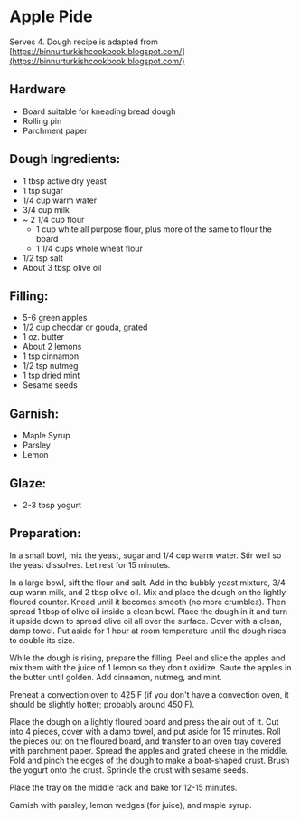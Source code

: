 # Apple Pide

Serves 4. Dough recipe is adapted from [https://binnurturkishcookbook.blogspot.com/](https://binnurturkishcookbook.blogspot.com/)

## Hardware

* Board suitable for kneading bread dough
* Rolling pin
* Parchment paper

## Dough Ingredients:

* 1 tbsp active dry yeast
* 1 tsp sugar
* 1/4 cup warm water
* 3/4 cup milk
* ~ 2 1/4 cup flour
  * 1 cup white all purpose flour, plus more of the same to flour  the board
  * 1 1/4 cups whole wheat flour
* 1/2 tsp salt
* About 3 tbsp olive oil

## Filling:

* 5-6 green apples
* 1/2 cup cheddar or gouda, grated
* 1 oz. butter
* About 2 lemons
* 1 tsp cinnamon
* 1/2 tsp nutmeg
* 1 tsp dried mint
* Sesame seeds

## Garnish:

* Maple Syrup
* Parsley
* Lemon

## Glaze:

* 2-3 tbsp yogurt

## Preparation:

In a small bowl, mix the yeast, sugar and 1/4 cup warm water. Stir well so the yeast dissolves. Let rest for 15 minutes.

In a large bowl, sift the flour and salt. Add in the bubbly yeast mixture, 3/4 cup warm milk, and 2 tbsp olive oil. Mix and place the dough on the lightly floured counter. Knead until it becomes smooth (no more crumbles). Then spread 1 tbsp of olive oil inside a clean bowl. Place the dough in it and turn it upside down to spread olive oil all over the surface. Cover with a clean, damp towel. Put aside for 1 hour at room temperature until the dough rises to double its size.

While the dough is rising, prepare the filling. Peel and slice the apples and mix them with the juice of 1 lemon so they don't oxidize. Saute the apples in the butter until golden. Add cinnamon, nutmeg, and mint.

Preheat a convection oven to 425 F (if you don't have a convection oven, it should be slightly hotter; probably around 450 F).

Place the dough on a lightly floured board and press the air out of it. Cut into 4 pieces, cover with a damp towel, and put aside for  15 minutes. Roll the pieces out on the floured board, and transfer to an oven tray covered with parchment paper. Spread the apples and grated cheese in the middle. Fold and pinch the edges of the dough to make a boat-shaped crust. Brush the yogurt onto the crust. Sprinkle the crust with sesame seeds.

Place the tray on the middle rack and bake for 12-15 minutes.

Garnish with parsley, lemon wedges (for juice), and maple syrup.
